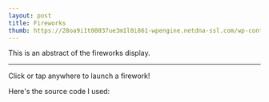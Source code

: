 ```yaml
---
layout: post
title: Fireworks
thumb: https://28oa9i1t08037ue3m1l0i861-wpengine.netdna-ssl.com/wp-content/uploads/2018/04/FEATURE-768x521.png
---
```


This is an abstract of the fireworks display.

---

Click or tap anywhere to launch a firework!

<div id="sketch-holder">
</div>

<script src="//scott.ai/js/fireworks.pde"></script>

Here's the source code I used:

<script src="https://gist.github.com/scottspace/fa9369288518febec8617e471a2af745.js"></script>
